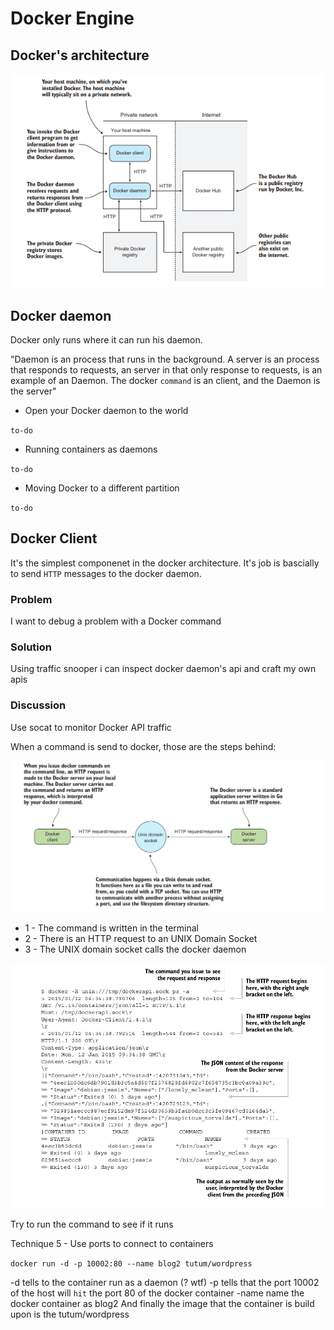 # Docker Engine

## Docker's architecture

![alt text](https://github.com/PatrickSampaio/patrick-studies/blob/master/images/Screenshot%20from%202018-03-09%2009-27-01.png)

## Docker daemon

Docker only runs where it can run his daemon. 

"Daemon is an process that runs in the background. A server is an process that responds to requests, an server in that only response to requests, is an example of an Daemon. The docker `command` is an client, and the Daemon is the server"

- Open your Docker daemon to the world

`to-do`

- Running containers as daemons

`to-do`

- Moving Docker to a different partition

`to-do`

## Docker Client

It's the simplest componenet in the docker architecture. It's job is bascially to send `HTTP` messages to the docker daemon.

### Problem
I want to debug a problem with a Docker command
### Solution
Using traffic snooper i can inspect docker daemon's api and craft my own apis
### Discussion

Use socat to monitor Docker API traffic

When a command is send to docker, those are the steps behind:

![alt text](https://github.com/PatrickSampaio/patrick-studies/blob/master/images/Screenshot%20from%202018-03-10%2010-54-44.png)

- 1 - The command is written in the terminal
- 2 - There is an HTTP request to an UNIX Domain Socket
- 3 - The UNIX domain socket calls the docker daemon

![alt text](https://github.com/PatrickSampaio/patrick-studies/blob/master/images/Screenshot%20from%202018-03-10%2011-04-18.png)

Try to run the command to see if it runs

Technique 5 - Use ports to connect to containers

`docker run -d -p 10002:80 --name blog2 tutum/wordpress`

-d tells to the container run as a daemon (? wtf)
-p tells that the port 10002 of the host will `hit` the port 80 of the docker container
-name name the docker container as blog2
And finally the image that the container is build upon is the tutum/wordpress

